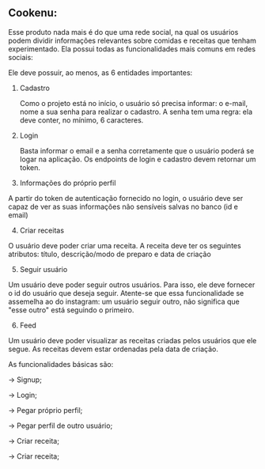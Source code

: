 

## Cookenu:

Esse produto nada mais é do que uma rede social, na qual os usuários podem dividir informações relevantes sobre comidas e receitas que tenham experimentado. Ela possui todas as funcionalidades mais comuns em redes sociais:

Ele deve possuir, ao menos, as 6 entidades importantes:

1. Cadastro

   Como o projeto está no início, o usuário só precisa informar: o e-mail, nome a sua senha para realizar o cadastro. A senha tem uma regra: ela deve conter, no mínimo, 6 caracteres. 

2. Login

    Basta informar o email e a senha corretamente que o usuário poderá se logar na aplicação. Os endpoints de login e cadastro devem retornar um token.


3. Informações do próprio perfil

  A partir do token de autenticação fornecido no login, o usuário deve ser capaz de ver as suas informações não sensíveis salvas no banco (id e email)


4. Criar receitas

  O usuário deve poder criar uma receita. A receita deve ter os seguintes atributos: título, descrição/modo de preparo e data de criação


5. Seguir usuário

  Um usuário deve poder seguir outros usuários. Para isso, ele deve fornecer o id do usuário que deseja seguir. Atente-se que essa funcionalidade se assemelha ao do instagram: um usuário seguir outro, não significa que "esse outro" está seguindo o primeiro.


6. Feed

  Um usuário deve poder visualizar as receitas criadas pelos usuários que ele segue. As receitas devem estar ordenadas pela data de criação.


As funcionalidades básicas são:

→ Signup;

→ Login;

→ Pegar próprio perfil;

→ Pegar perfil de outro usuário;

→ Criar receita;

→ Criar receita;

